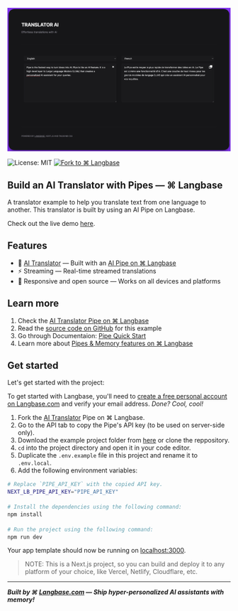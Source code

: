 ![Translator AI by ⌘ Langbase][cover]

![License: MIT][mit] [![Fork to ⌘ Langbase][fork]][pipe]

## Build an AI Translator with Pipes — ⌘ Langbase

A translator example to help you translate text from one language to another. This translator is built by using an AI Pipe on Langbase.

Check out the live demo [here][demo].

## Features

- 💬 [AI Translator][demo] — Built with an [AI Pipe on ⌘ Langbase][pipe]
- ⚡️ Streaming — Real-time streamed translations
- 🔋 Responsive and open source — Works on all devices and platforms

## Learn more

1. Check the [AI Translator Pipe on ⌘ Langbase][pipe]
2. Read the [source code on GitHub][gh] for this example
3. Go through Documentaion: [Pipe Quick Start][qs]
4. Learn more about [Pipes & Memory features on ⌘ Langbase][docs]

## Get started

Let's get started with the project:

To get started with Langbase, you'll need to [create a free personal account on Langbase.com][signup] and verify your email address. _Done? Cool, cool!_

1. Fork the [AI Translator][pipe] Pipe on ⌘ Langbase.
2. Go to the API tab to copy the Pipe's API key (to be used on server-side only).
3. Download the example project folder from [here][download] or clone the reppository.
4. `cd` into the project directory and open it in your code editor.
5. Duplicate the `.env.example` file in this project and rename it to `.env.local`.
6. Add the following environment variables:

```sh
# Replace `PIPE_API_KEY` with the copied API key.
NEXT_LB_PIPE_API_KEY="PIPE_API_KEY"

# Install the dependencies using the following command:
npm install

# Run the project using the following command:
npm run dev
```

Your app template should now be running on [localhost:3000][local].

> NOTE:
> This is a Next.js project, so you can build and deploy it to any platform of your choice, like Vercel, Netlify, Cloudflare, etc.

---

**_Built by ⌘ [Langbase.com][lb] — Ship hyper-personalized AI assistants with memory!_**


[demo]: https://ai-translator.langbase.dev
[lb]: https://langbase.com
[pipe]: https://beta.langbase.com/examples/ai-translator
[gh]: https://github.com/LangbaseInc/langbase-examples/tree/main/examples/ai-translator
[cover]:public/ai-translator.jpg
[download]:https://download-directory.github.io/?url=https://github.com/LangbaseInc/langbase-examples/tree/main/examples/ai-translator
[signup]: https://langbase.fyi/io
[qs]:https://langbase.com/docs/pipe/quickstart
[docs]:https://langbase.com/docs
[local]:http://localhost:3000
[mit]: https://img.shields.io/badge/license-MIT-blue.svg?style=for-the-badge&color=%23000000
[fork]: https://img.shields.io/badge/FORK%20ON-%E2%8C%98%20Langbase-000000.svg?style=for-the-badge&logo=%E2%8C%98%20Langbase&logoColor=000000
